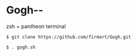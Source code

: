 Gogh--
====

zsh + pantheon terminal

`$ git clone https://github.com/firmart/Gogh.git`

`$ . gogh.sh`
